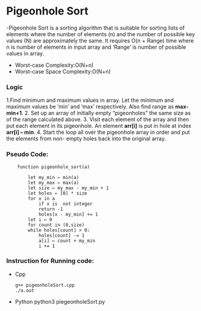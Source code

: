 ﻿
# Pigeonhole Sort

 -Pigeonhole Sort is a sorting algorithm that is suitable for sorting lists of elements where the number of elements (n) and the number of possible key values (N) are approximately the same. It requires O(n + Range) time where n is number of elements in input array and ‘Range’ is number of possible values in array.
 - Worst-case Complexity:O(N+n)
 - Worst-case Space Complexity:O(N+n)

### Logic

 1.Find minimum and maximum values in array. Let the minimum and maximum values be ‘min’ and ‘max’ respectively. Also find range as **max-min+1**.
 2. Set up an array of initially empty “pigeonholes” the same size as of the range calculated above.
 3. Visit each element of the array and then put each element in its pigeonhole. An element **arr[i]** is put in hole at index **arr[i] – min**.
 4. Start the loop all over the pigeonhole array in order and put the elements from non- empty holes back into the original array.
 ### Pseudo Code:
  

		function pigeonhole_sort(a)

			let my_min ← min(a)
			let my_max ← max(a)
			let size ← my_max - my_min + 1	
			let holes ← [0] * size
			for x in a
				if x is  not integer
				return -1
				holes[x - my_min] += 1
			let i ← 0
			for count in (0,size)
			while holes[count] > 0:
				holes[count] -= 1
				a[i] ← count + my_min
				i += 1
###  Instruction for Running code:

  
- Cpp
  	```
	g++ pigeonholeSort.cpp  
	./a.out
	``` 
- Python
	python3 piegeonholeSort.py
